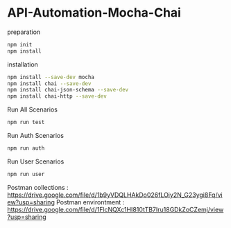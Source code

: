 # API-Automation-Mocha-Chai

preparation

```sh
npm init
npm install
```

installation

```sh
npm install --save-dev mocha
npm install chai --save-dev
npm install chai-json-schema --save-dev
npm install chai-http --save-dev
```

Run All Scenarios

```sh
npm run test 
```

Run Auth Scenarios

```sh
npm run auth
```

Run User Scenarios

```sh
npm run user
```

Postman collections : https://drive.google.com/file/d/1b9yVDQLHAkDo026fLOiy2N_G23ygi8Fq/view?usp=sharing
Postman environtment : https://drive.google.com/file/d/1FlcNQXc1HI810tTB7Iru18GDkZoCZemj/view?usp=sharing
